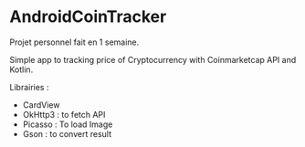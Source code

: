 # AndroidCoinTracker

Projet personnel fait en 1 semaine.

Simple app to tracking price of Cryptocurrency with Coinmarketcap API and Kotlin.

Librairies :
- CardView
- OkHttp3 : to fetch API
- Picasso : To load Image
- Gson : to convert result
